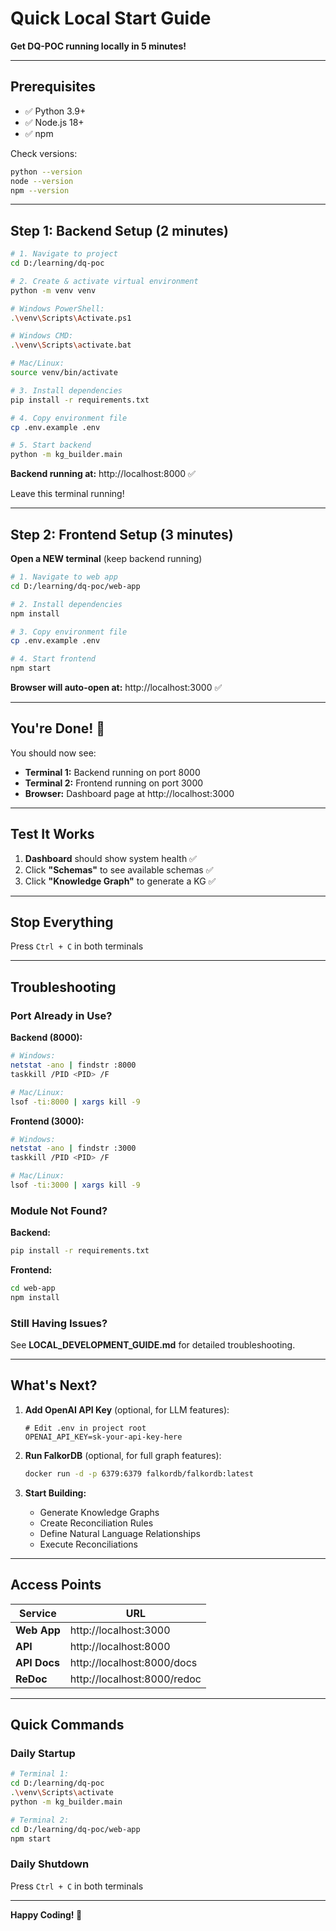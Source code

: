 # Quick Local Start Guide

**Get DQ-POC running locally in 5 minutes!**

---

## Prerequisites

- ✅ Python 3.9+
- ✅ Node.js 18+
- ✅ npm

Check versions:
```bash
python --version
node --version
npm --version
```

---

## Step 1: Backend Setup (2 minutes)

```bash
# 1. Navigate to project
cd D:/learning/dq-poc

# 2. Create & activate virtual environment
python -m venv venv

# Windows PowerShell:
.\venv\Scripts\Activate.ps1

# Windows CMD:
.\venv\Scripts\activate.bat

# Mac/Linux:
source venv/bin/activate

# 3. Install dependencies
pip install -r requirements.txt

# 4. Copy environment file
cp .env.example .env

# 5. Start backend
python -m kg_builder.main
```

**Backend running at:** http://localhost:8000 ✅

Leave this terminal running!

---

## Step 2: Frontend Setup (3 minutes)

**Open a NEW terminal** (keep backend running)

```bash
# 1. Navigate to web app
cd D:/learning/dq-poc/web-app

# 2. Install dependencies
npm install

# 3. Copy environment file
cp .env.example .env

# 4. Start frontend
npm start
```

**Browser will auto-open at:** http://localhost:3000 ✅

---

## You're Done! 🎉

You should now see:

- **Terminal 1:** Backend running on port 8000
- **Terminal 2:** Frontend running on port 3000
- **Browser:** Dashboard page at http://localhost:3000

---

## Test It Works

1. **Dashboard** should show system health ✅
2. Click **"Schemas"** to see available schemas ✅
3. Click **"Knowledge Graph"** to generate a KG ✅

---

## Stop Everything

Press `Ctrl + C` in both terminals

---

## Troubleshooting

### Port Already in Use?

**Backend (8000):**
```bash
# Windows:
netstat -ano | findstr :8000
taskkill /PID <PID> /F

# Mac/Linux:
lsof -ti:8000 | xargs kill -9
```

**Frontend (3000):**
```bash
# Windows:
netstat -ano | findstr :3000
taskkill /PID <PID> /F

# Mac/Linux:
lsof -ti:3000 | xargs kill -9
```

### Module Not Found?

**Backend:**
```bash
pip install -r requirements.txt
```

**Frontend:**
```bash
cd web-app
npm install
```

### Still Having Issues?

See **LOCAL_DEVELOPMENT_GUIDE.md** for detailed troubleshooting.

---

## What's Next?

1. **Add OpenAI API Key** (optional, for LLM features):
   ```env
   # Edit .env in project root
   OPENAI_API_KEY=sk-your-api-key-here
   ```

2. **Run FalkorDB** (optional, for full graph features):
   ```bash
   docker run -d -p 6379:6379 falkordb/falkordb:latest
   ```

3. **Start Building:**
   - Generate Knowledge Graphs
   - Create Reconciliation Rules
   - Define Natural Language Relationships
   - Execute Reconciliations

---

## Access Points

| Service | URL |
|---------|-----|
| **Web App** | http://localhost:3000 |
| **API** | http://localhost:8000 |
| **API Docs** | http://localhost:8000/docs |
| **ReDoc** | http://localhost:8000/redoc |

---

## Quick Commands

### Daily Startup

```bash
# Terminal 1:
cd D:/learning/dq-poc
.\venv\Scripts\activate
python -m kg_builder.main

# Terminal 2:
cd D:/learning/dq-poc/web-app
npm start
```

### Daily Shutdown

Press `Ctrl + C` in both terminals

---

**Happy Coding! 🚀**
